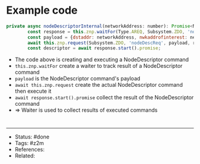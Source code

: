 # Example code
```js
private async nodeDescriptorInternal(networkAddress: number): Promise<NodeDescriptor> {
        const response = this.znp.waitFor(Type.AREQ, Subsystem.ZDO, 'nodeDescRsp', {nwkaddr: networkAddress});
        const payload = {dstaddr: networkAddress, nwkaddrofinterest: networkAddress};
        await this.znp.request(Subsystem.ZDO, 'nodeDescReq', payload, response.ID);
        const descriptor = await response.start().promise;
```

- The code above is creating and executing a NodeDescriptor command
- `this.znp.waitFor` create a waiter to track result of a NodeDescriptor command
- `payload` is the NodeDescriptor command's payload
- `await this.znp.request` create the actual NodeDescriptor command then execute it
- `await response.start().promise` collect the result of the NodeDescriptor command
- => Waiter is used to collect results of executed commands

#
---
- Status: #done
- Tags: #z2m
- References:
- Related:
